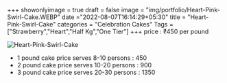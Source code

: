 +++
showonlyimage = true
draft = false
image = "img/portfolio/Heart-Pink-Swirl-Cake.WEBP"
date ="2022-08-07T16:14:29+05:30"
title = "Heart-Pink-Swirl-Cake"
categories = "Celebration Cakes"
Tags = ["Strawberry","Heart","Half Kg","One Tier"]
+++
price : ₹450 per pound
<!--more-->
![Heart-Pink-Swirl-Cake](/img/portfolio/Heart-Pink-Swirl-Cake.WEBP)
* 1 pound cake price serves 8-10 persons : 450
* 2 pound cake price serves 10-20 persons : 900
* 3 pound cake price serves 20-30 persons : 1350
